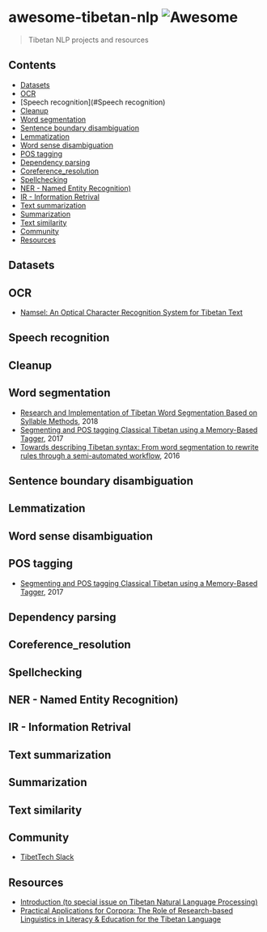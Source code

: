 # awesome-tibetan-nlp ![Awesome](https://cdn.rawgit.com/sindresorhus/awesome/d7305f38d29fed78fa85652e3a63e154dd8e8829/media/badge.svg)

> Tibetan NLP projects and resources

## Contents
- [Datasets](#Datasets)
- [OCR](#OCR)
- [Speech recognition](#Speech recognition)
- [Cleanup](#Cleanup)
- [Word segmentation](#Word_segmentation)
- [Sentence boundary disambiguation](#Sentence_boundary_disambiguation)
- [Lemmatization](#Lemmatization)
- [Word sense disambiguation](#Word_sense_disambiguation)
- [POS tagging](#POS_tagging)
- [Dependency parsing](#Dependency_parsing)
- [Coreference_resolution](#Coreference_resolution)
- [Spellchecking](#Spellchecking)
- [NER - Named Entity Recognition)](#NER)
- [IR - Information Retrival](#OCR)
- [Text summarization](#Text_summarization)
- [Summarization](#Summarization)
- [Text similarity](#Text_similarity)
- [Community](#community)
- [Resources](#resources)

## Datasets

## OCR
- [Namsel: An Optical Character Recognition System for Tibetan Text](https://escholarship.org/uc/item/6d5781k5)

## Speech recognition

## Cleanup

## Word segmentation
- [Research and Implementation of Tibetan Word Segmentation Based on Syllable Methods](https://www.researchgate.net/publication/324086486_Research_and_Implementation_of_Tibetan_Word_Segmentation_Based_on_Syllable_Methods), 2018
- [Segmenting and POS tagging Classical Tibetan using a Memory-Based Tagger](https://escholarship.org/uc/item/8b83z79n), 2017
- [Towards describing Tibetan syntax: From word segmentation to rewrite rules through a semi-automated workflow](https://escholarship.org/uc/item/3q29t25v), 2016

## Sentence boundary disambiguation

## Lemmatization

## Word sense disambiguation

## POS tagging
- [Segmenting and POS tagging Classical Tibetan using a Memory-Based Tagger](https://escholarship.org/uc/item/8b83z79n), 2017

## Dependency parsing

## Coreference_resolution

## Spellchecking

## NER - Named Entity Recognition)

## IR - Information Retrival

## Text summarization

## Summarization

## Text similarity

## Community

- [TibetTech Slack](https://tibettech.slack.com)

## Resources
- [Introduction (to special issue on Tibetan Natural Language Processing)](https://www.researchgate.net/publication/305776014_Introduction_to_special_issue_on_Tibetan_Natural_Language_Processing)
- [Practical Applications for Corpora: The Role of Research-based Linguistics in Literacy & Education for the Tibetan Language](https://escholarship.org/uc/item/4qn512vh)
